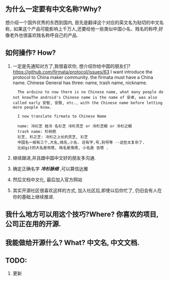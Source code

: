 
## 为什么一定要有中文名称?Why?

想介绍一个国外优秀的东西到国内, 首先是翻译这个对应的英文名为贴切的中文名称,.
如果这个产品可能影响上千万人,还要给他一些类似中国小名、贱名的称呼,好像老外也很喜欢贱名称呼自己的产品.


## 如何操作? How?
 
 1. 一定是先通知对方了,我很喜欢你, 想介绍你给中国的朋友们?  https://github.com/firmata/protocol/issues/63
          I want introduce the protocol to China maker community. the firmata must have a China name. Chinese General has three: name, trash name, nickname.
          
          The arduino to now there is no Chinese name, what many people do not knowThe android's Chinese name is the name of 安卓, was also called early 安智, 安致, etc., with the Chinese name before letting more people know.
          
          I now translate firmata to Chinese Name
          
          name: 冷衫芝 姓冷 名衫芝 冷杉灵芝 or 冷杉芝眼 or 冷杉之眼
          trash name: 杉树疤
          衫芝, 杉之芝: 冷杉之上长的灵芝, 衫芝
          中国名一般有三个,大名,贱名,小名. 还有字,号,别号等 --这些太复杂了. 
          比如git的大名是改塔, 贱名是鬼塔, 小名是 吉塔 .
          
  2. 继续跟进,并且跟中国中文好的朋友多沟通.
  3. 确定正确名字 ***冷杉脉络*** ,可以算信达雅
  4. 然后文档中文化, 最后加入官方网站
  5. 其实开源社区很喜欢这样的方式, 加入社区后,即使以后你忙了, 仍旧会有人在你的基础上继续推进.
 
 
## 我什么地方可以用这个技巧?Where?  你喜欢的项目, 公司正在用的开源.

## 我能做给开源什么? What?  中文名, 中文文档.

## TODO:
  
  1. 更新
